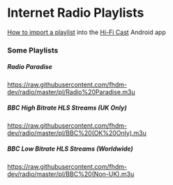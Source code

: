 # Internet Radio Playlists

<!--
How to add a playlist
1. add the playlist to the pl directory and commit
2. On github.com, navigate to the Raw version of the file to get the url
3. Add the url here
-->

[How to import a playlist](./doc/how-to-import.md) into the [Hi-Fi Cast](https://play.google.com/store/apps/details?id=com.findhdmusic.app.upnpcast) Android app

### Some Playlists

##### Radio Paradise
<https://raw.githubusercontent.com/fhdm-dev/radio/master/pl/Radio%20Paradise.m3u>

##### BBC High Bitrate HLS Streams (UK Only)
<https://raw.githubusercontent.com/fhdm-dev/radio/master/pl/BBC%20(OK%20Only).m3u>

##### BBC Low Bitrate HLS Streams (Worldwide)
<https://raw.githubusercontent.com/fhdm-dev/radio/master/pl/BBC%20(Non-UK).m3u>


